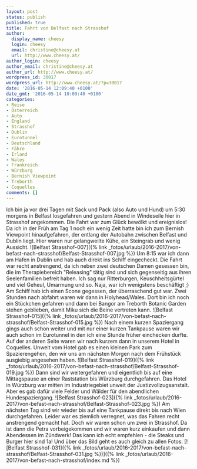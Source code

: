 ```yaml
---
layout: post
status: publish
published: true
title: Fahrt von Belfast nach Strasshof
author:
  display_name: cheesy
  login: cheesy
  email: christine@cheesy.at
  url: http://www.cheesy.at/
author_login: cheesy
author_email: christine@cheesy.at
author_url: http://www.cheesy.at/
wordpress_id: 30017
wordpress_url: http://www.cheesy.at/?p=30017
date: '2016-05-14 12:09:40 +0100'
date_gmt: '2016-05-14 10:09:40 +0100'
categories:
- Reise
- Österreich
- Auto
- England
- Strasshof
- Dublin
- Eurotunnel
- Deutschland
- Fähre
- Irland
- Wales
- Frankreich
- Würzburg
- Bernish Viewpoint
- Treborth
- Coquelles
comments: []
---
```

Ich bin ja vor drei Tagen mit Sack und Pack (also Auto und Hund) um 5:30 morgens in Belfast losgefahren und gestern Abend in Windeseile hier in Strasshof angekommen.
Die Fahrt war zum Glück bewölkt und ereignislos!
Da ich in der Früh am Tag 1 noch ein wenig Zeit hatte bin ich zum Bernish Viewpoint hinaufgefahren, der entlang der Autobahn zwischen Belfast und Dublin liegt. Hier waren nur gelangweilte Kühe, ein Steingrab und wenig Aussicht.
![Belfast Strasshof-007]({% link _fotos/urlaub/2016-2017/von-befast-nach-strasshof/Belfast-Strasshof-007.jpg %})
Um 8:15 war ich dann am Hafen in Dublin und hab auch direkt ins Schiff eingecheckt. Die Fahrt war recht anstrengend, da ich neben zwei deutschen Damen gesessen bin, die im Therapiebereich "Releasing" tätig sind und sich gegenseitig aus ihren Seelenfamilien befreit haben. Ich sag nur Ritterburgen, Keuschheitsgürtel und viel Geheul, Umarmung und so. Naja, war ich wenigstens beschäftigt ;) Am Schiff hab ich einen Scone gegessen, der überraschend gut war.
Zwei Stunden nach abfahrt waren wir dann in Holyhead/Wales. Dort bin ich noch ein Stückchen gefahren und dann bei Bangor am Treborth Botanic Garden stehen geblieben, damit Miku sich die Beine vertreten kann.
![Belfast Strasshof-015]({% link _fotos/urlaub/2016-2017/von-befast-nach-strasshof/Belfast-Strasshof-015.jpg %})
Nach einem kurzen Spaziergang gings auch schon weiter und mit nur einer kurzen Tankpause waren wir auch schon im Eurotunnel in den ich eine Stunde früher einchecken durfte. Auf der anderen Seite waren wir nach kurzem dann in unserem Hotel in Coquelles.
Unweit vom Hotel gab es einen kleinen Park zum Spazierengehen, den wir uns am nächsten Morgen nach dem Frühstück ausgiebig angesehen haben.
![Belfast Strasshof-019]({% link _fotos/urlaub/2016-2017/von-befast-nach-strasshof/Belfast-Strasshof-019.jpg %})
Dann sind wir weitergefahren und eigentlich bis auf eine Mittagspause an einer Raststation bis Würzburg durchgefahren. Das Hotel in Würzburg war mitten im Industriegebiet unweit der Justizvollzugsanstalt. Aber es gab dafür viele Felder und Wälder für den abendlichen Hundespaziergang.
![Belfast Strasshof-023]({% link _fotos/urlaub/2016-2017/von-befast-nach-strasshof/Belfast-Strasshof-023.jpg %})
Am nächsten Tag sind wir wieder bis auf eine Tankpause direkt bis nach Wien durchgefahren. Leider war es ziemlich verregnet, was das Fahren recht anstrengend gemacht hat. Doch wir waren schon um zwei in Strasshof. Da ist dann die Petra vorbeigekommen und wir waren kurz einkaufen und dann Abendessen im Zündwerk! Das kann ich echt empfehlen - die Steaks und Burger hier sind 1a!
Und über das Bild geht es auch gleich zu allen Fotos:
[![Belfast Strasshof-031]({% link _fotos/urlaub/2016-2017/von-befast-nach-strasshof/Belfast-Strasshof-031.jpg %})]({% link _fotos/urlaub/2016-2017/von-befast-nach-strasshof/index.md %})
